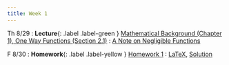 ```yaml
---
title: Week 1
---
```


Th 8/29
: **Lecture**{: .label .label-green } [Mathematical Background (Chapter 1), One Way Functions (Section 2.1)](assets/lecture-notes/collection-F24.pdf)
    : [A Note on Negligible Functions](https://eprint.iacr.org/1997/004.pdf)

F 8/30
: **Homework**{: .label .label-yellow } [Homework 1](assets/homework/hw-1.pdf)
    : [LaTeX](/assets/homework/hw-1.tex), [Solution](assets/homework/hw-1-sol.pdf)

